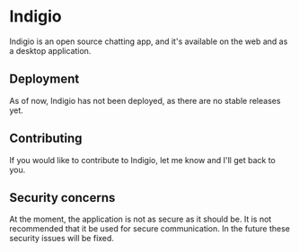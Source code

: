 # Indigio

Indigio is an open source chatting app, and it's available on the web and as a desktop application.

## Deployment

As of now, Indigio has not been deployed, as there are no stable releases yet.

## Contributing

If you would like to contribute to Indigio, let me know and I'll get back to you.

## Security concerns

At the moment, the application is not as secure as it should be. It is not recommended that it be used for secure communication. In the future these security issues will be fixed.
